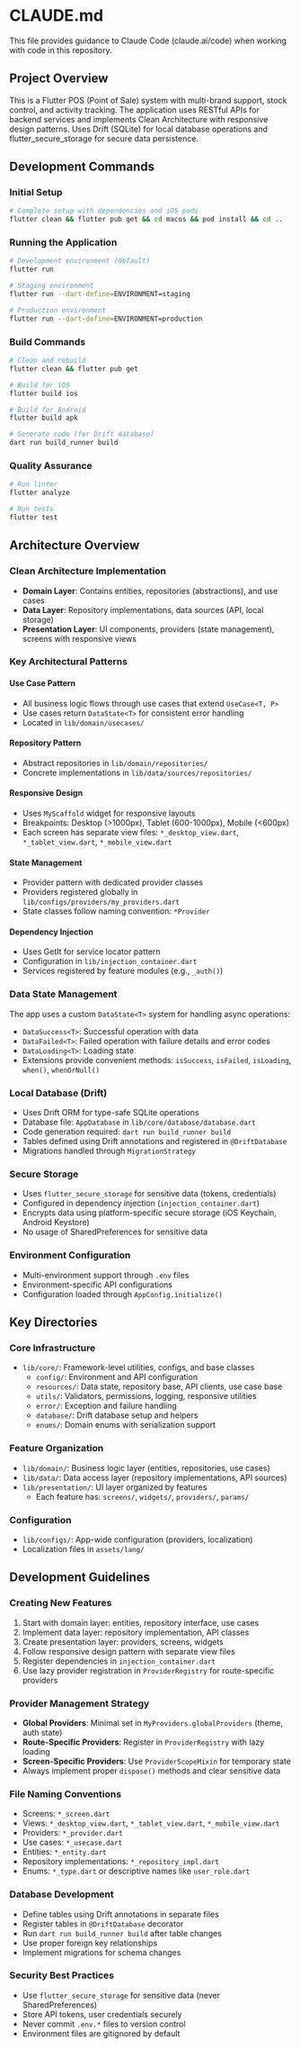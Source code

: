 # CLAUDE.md

This file provides guidance to Claude Code (claude.ai/code) when working with code in this repository.

## Project Overview

This is a Flutter POS (Point of Sale) system with multi-brand support, stock control, and activity tracking. The application uses RESTful APIs for backend services and implements Clean Architecture with responsive design patterns. Uses Drift (SQLite) for local database operations and flutter_secure_storage for secure data persistence.

## Development Commands

### Initial Setup

```bash
# Complete setup with dependencies and iOS pods  
flutter clean && flutter pub get && cd macos && pod install && cd ..
```

### Running the Application

```bash
# Development environment (default)
flutter run

# Staging environment
flutter run --dart-define=ENVIRONMENT=staging

# Production environment
flutter run --dart-define=ENVIRONMENT=production
```

### Build Commands

```bash
# Clean and rebuild
flutter clean && flutter pub get

# Build for iOS
flutter build ios

# Build for Android
flutter build apk

# Generate code (for Drift database)
dart run build_runner build
```

### Quality Assurance

```bash
# Run linter
flutter analyze

# Run tests
flutter test
```

## Architecture Overview

### Clean Architecture Implementation

- **Domain Layer**: Contains entities, repositories (abstractions), and use cases
- **Data Layer**: Repository implementations, data sources (API, local storage)
- **Presentation Layer**: UI components, providers (state management), screens with responsive views

### Key Architectural Patterns

#### Use Case Pattern

- All business logic flows through use cases that extend `UseCase<T, P>`
- Use cases return `DataState<T>` for consistent error handling
- Located in `lib/domain/usecases/`

#### Repository Pattern

- Abstract repositories in `lib/domain/repositories/`
- Concrete implementations in `lib/data/sources/repositories/`

#### Responsive Design

- Uses `MyScaffold` widget for responsive layouts
- Breakpoints: Desktop (>1000px), Tablet (600-1000px), Mobile (<600px)
- Each screen has separate view files: `*_desktop_view.dart`, `*_tablet_view.dart`, `*_mobile_view.dart`

#### State Management

- Provider pattern with dedicated provider classes
- Providers registered globally in `lib/configs/providers/my_providers.dart`
- State classes follow naming convention: `*Provider`

#### Dependency Injection

- Uses GetIt for service locator pattern
- Configuration in `lib/injection_container.dart`
- Services registered by feature modules (e.g., `_auth()`)

### Data State Management

The app uses a custom `DataState<T>` system for handling async operations:

- `DataSuccess<T>`: Successful operation with data
- `DataFailed<T>`: Failed operation with failure details and error codes
- `DataLoading<T>`: Loading state
- Extensions provide convenient methods: `isSuccess`, `isFailed`, `isLoading`, `when()`, `whenOrNull()`

### Local Database (Drift)

- Uses Drift ORM for type-safe SQLite operations
- Database file: `AppDatabase` in `lib/core/database/database.dart`
- Code generation required: `dart run build_runner build`
- Tables defined using Drift annotations and registered in `@DriftDatabase`
- Migrations handled through `MigrationStrategy`

### Secure Storage

- Uses `flutter_secure_storage` for sensitive data (tokens, credentials)
- Configured in dependency injection (`injection_container.dart`)
- Encrypts data using platform-specific secure storage (iOS Keychain, Android Keystore)
- No usage of SharedPreferences for sensitive data

### Environment Configuration

- Multi-environment support through `.env` files
- Environment-specific API configurations
- Configuration loaded through `AppConfig.initialize()`

## Key Directories

### Core Infrastructure

- `lib/core/`: Framework-level utilities, configs, and base classes
  - `config/`: Environment and API configuration
  - `resources/`: Data state, repository base, API clients, use case base
  - `utils/`: Validators, permissions, logging, responsive utilities
  - `error/`: Exception and failure handling
  - `database/`: Drift database setup and helpers
  - `enums/`: Domain enums with serialization support

### Feature Organization

- `lib/domain/`: Business logic layer (entities, repositories, use cases)
- `lib/data/`: Data access layer (repository implementations, API sources)
- `lib/presentation/`: UI layer organized by features
  - Each feature has: `screens/`, `widgets/`, `providers/`, `params/`

### Configuration

- `lib/configs/`: App-wide configuration (providers, localization)
- Localization files in `assets/lang/`

## Development Guidelines

### Creating New Features

1. Start with domain layer: entities, repository interface, use cases
2. Implement data layer: repository implementation, API classes
3. Create presentation layer: providers, screens, widgets
4. Follow responsive design pattern with separate view files
5. Register dependencies in `injection_container.dart`
6. Use lazy provider registration in `ProviderRegistry` for route-specific providers

### Provider Management Strategy

- **Global Providers**: Minimal set in `MyProviders.globalProviders` (theme, auth state)
- **Route-Specific Providers**: Register in `ProviderRegistry` with lazy loading
- **Screen-Specific Providers**: Use `ProviderScopeMixin` for temporary state
- Always implement proper `dispose()` methods and clear sensitive data

### File Naming Conventions

- Screens: `*_screen.dart`
- Views: `*_desktop_view.dart`, `*_tablet_view.dart`, `*_mobile_view.dart`
- Providers: `*_provider.dart`
- Use cases: `*_usecase.dart`
- Entities: `*_entity.dart`
- Repository implementations: `*_repository_impl.dart`
- Enums: `*_type.dart` or descriptive names like `user_role.dart`

### Database Development

- Define tables using Drift annotations in separate files
- Register tables in `@DriftDatabase` decorator
- Run `dart run build_runner build` after table changes
- Use proper foreign key relationships
- Implement migrations for schema changes

### Security Best Practices

- Use `flutter_secure_storage` for sensitive data (never SharedPreferences)
- Store API tokens, user credentials securely
- Never commit `.env.*` files to version control
- Environment files are gitignored by default
